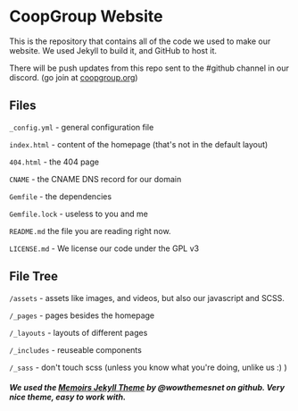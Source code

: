 # CoopGroup Website

This is the repository that contains all of the code we used to make our website. We used Jekyll to build it, and GitHub to host it.

There will be push updates from this repo sent to the #github channel in our discord. (go join at [coopgroup.org](https://coopgroup.org/))
## Files
`_config.yml` - general configuration file

`index.html` - content of the homepage (that's not in the default layout)

`404.html` - the 404 page

`CNAME` - the CNAME DNS record for our domain

`Gemfile` -  the dependencies

`Gemfile.lock` - useless to you and me

`README.md` the file you are reading right now.

`LICENSE.md` - We license our code under the GPL v3

## File Tree
`/assets` - assets like images, and videos, but also our javascript and SCSS.

`/_pages` - pages besides the homepage

`/_layouts` - layouts of different pages

`/_includes` - reuseable components

`/_sass` - don't touch scss (unless you know what you're doing, unlike us :) )


##### We used the [Memoirs Jekyll Theme](https://github.com/wowthemesnet/memoirs-jekyll-theme) by @wowthemesnet on github. Very nice theme, easy to work with.
